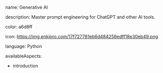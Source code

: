 name: Generative AI

description: Master prompt engineering for ChatGPT and other AI tools.

color: a6d8ff

icon: https://img.enkipro.com/17f727781eb6d484256edff18e30eb49.png

language: Python

availableAspects:
  - introduction
